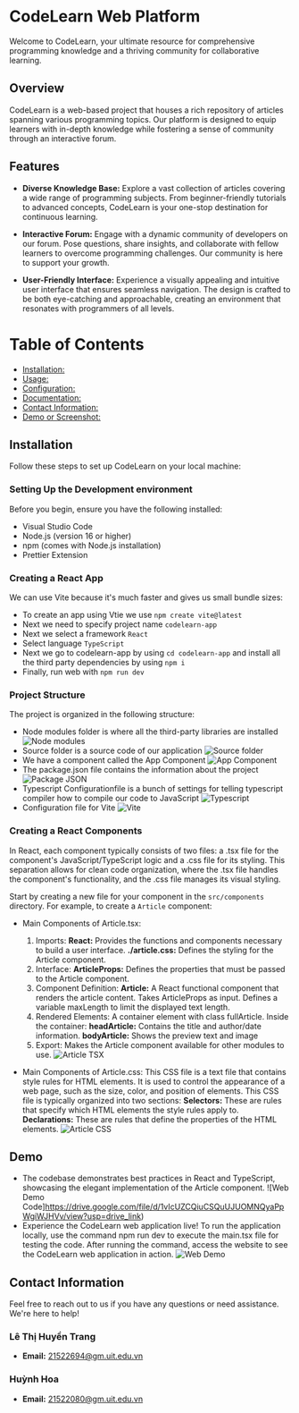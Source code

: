 # CodeLearn Web Platform

Welcome to CodeLearn, your ultimate resource for comprehensive programming knowledge and a thriving community for collaborative learning.

## Overview

CodeLearn is a web-based project that houses a rich repository of articles spanning various programming topics. Our platform is designed to equip learners with in-depth knowledge while fostering a sense of community through an interactive forum.

## Features

- **Diverse Knowledge Base:** Explore a vast collection of articles covering a wide range of programming subjects. From beginner-friendly tutorials to advanced concepts, CodeLearn is your one-stop destination for continuous learning.

- **Interactive Forum:** Engage with a dynamic community of developers on our forum. Pose questions, share insights, and collaborate with fellow learners to overcome programming challenges. Our community is here to support your growth.

- **User-Friendly Interface:** Experience a visually appealing and intuitive user interface that ensures seamless navigation. The design is crafted to be both eye-catching and approachable, creating an environment that resonates with programmers of all levels.

# Table of Contents
* [Installation:](#installation)
* [Usage:](#usage)
* [Configuration:](#configuration)
* [Documentation:](#documentation)
* [Contact Information:](#contact-information)
* [Demo or Screenshot:](#demo-or-screenshot)

## Installation
Follow these steps to set up CodeLearn on your local machine:

### Setting Up the Development environment

Before you begin, ensure you have the following installed:

- Visual Studio Code
- Node.js (version 16 or higher)
- npm (comes with Node.js installation)
- Prettier Extension

### Creating a React App

We can use Vite because it's much faster and gives us small bundle sizes:

- To create an app using Vtie we use `npm create vite@latest`
- Next we need to specify project name `codelearn-app`
- Next we select a framework `React`
- Select language `TypeScript`
- Next we go to codelearn-app by using `cd codelearn-app` and install all the third party dependencies by using `npm i`
- Finally, run web with `npm run dev`

### Project Structure

The project is organized in the following structure:

- Node modules folder is where all the third-party libraries are installed ![Node modules](https://drive.google.com/file/d/1p17C2rJcLABIs56CiXsbHiWzm_4ZwKxa/view?usp=drive_link)
- Source folder is a source code of our application ![Source folder](https://drive.google.com/file/d/1X_bqgaObGmr5t5zAbuGxVqdzICtV2qs5/view?usp=drive_link)
- We have a component called the App Component ![App Component](https://drive.google.com/file/d/17vb8zGW4-Ykz5PS5-S3uOEW-GlZ-L9I1/view?usp=drive_link)
- The package.json file contains the information about the project ![Package JSON](https://drive.google.com/file/d/1GP0KGIGU1PpdaAQyZXyXnZD890HZHLIj/view?usp=drive_link)
- Typescript Configurationfile is a bunch of settings for telling typescript compiler how to compile our code to JavaScript ![Typescript](https://drive.google.com/file/d/1OCbe-vNSjsXqqKa7uUxtXUVopuyMuqjM/view?usp=drive_link)
- Configuration file for Vite  ![Vite](https://drive.google.com/file/d/1V7d0_mJS-C6Usoq8mifBwIPDg15qldgc/view?usp=drive_link)

### Creating a React Components

In React, each component typically consists of two files: a .tsx file for the component's JavaScript/TypeScript logic and a .css file for its styling. This separation allows for clean code organization, where the .tsx file handles the component's functionality, and the .css file manages its visual styling.

Start by creating a new file for your component in the `src/components` directory. For example, to create a `Article` component:

- Main Components of Article.tsx:
  1. Imports:
**React:** Provides the functions and components necessary to build a user interface.
**./article.css:** Defines the styling for the Article component.
  2. Interface:
**ArticleProps:** Defines the properties that must be passed to the Article component.
  3. Component Definition:
**Article:** A React functional component that renders the article content.
  Takes ArticleProps as input.
  Defines a variable maxLength to limit the displayed text length.
  4. Rendered Elements:
  A container element with class fullArticle.
  Inside the container:
**headArticle:** Contains the title and author/date information.
**bodyArticle:** Shows the preview text and image
  5. Export:
  Makes the Article component available for other modules to use.
  ![Article TSX](https://drive.google.com/file/d/1lORf5qmmHPweMORSlM4Jrr6aFdPH5nqQ/view?usp=drive_link)

- Main Components of Article.css:
  This CSS file is a text file that contains style rules for HTML elements. It is used to control the appearance of a web page, such as the size, color, and position of elements.
  This CSS file is typically organized into two sections:
  **Selectors:** These are rules that specify which HTML elements the style rules apply to.
  **Declarations:** These are rules that define the properties of the HTML elements.
  ![Article CSS](https://drive.google.com/file/d/1Gw9_RRY2ify9kQR_yKon0ZUo2xD102PU/view?usp=drive_link)

## Demo
- The codebase demonstrates best practices in React and TypeScript, showcasing the elegant implementation of the Article component.
![Web Demo Code]https://drive.google.com/file/d/1vIcUZCQiuCSQuUJUOMNQyaPpWgiWJHVv/view?usp=drive_link)
- Experience the CodeLearn web application live! To run the application locally, use the command npm run dev to execute the main.tsx file for testing the code. After running the command, access the website to see the CodeLearn web application in action.
![Web Demo](https://drive.google.com/file/d/1DxxiKrEHaRlL39atr1dSmg2OPq4GmxKM/view?usp=drive_link)

## Contact Information

Feel free to reach out to us if you have any questions or need assistance. We're here to help!

### Lê Thị Huyền Trang
- **Email:** [21522694@gm.uit.edu.vn](mailto:21522694@gm.uit.edu.vn)
  
### Huỳnh Hoa
- **Email:** [21522080@gm.uit.edu.vn](mailto:21522080@gm.uit.edu.vn)
